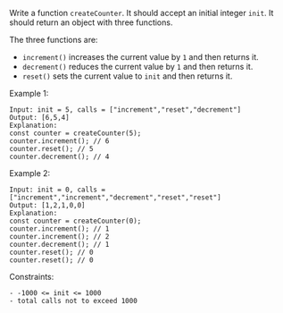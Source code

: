 Write a function `createCounter`. It should accept an initial integer `init`. It should return an object with three functions.

The three functions are:
- `increment()` increases the current value by `1` and then returns it.
- `decrement()` reduces the current value by `1` and then returns it.
- `reset()` sets the current value to `init` and then returns it.

Example 1:
```
Input: init = 5, calls = ["increment","reset","decrement"]
Output: [6,5,4]
Explanation:
const counter = createCounter(5);
counter.increment(); // 6
counter.reset(); // 5
counter.decrement(); // 4
```

Example 2:
```
Input: init = 0, calls = ["increment","increment","decrement","reset","reset"]
Output: [1,2,1,0,0]
Explanation:
const counter = createCounter(0);
counter.increment(); // 1
counter.increment(); // 2
counter.decrement(); // 1
counter.reset(); // 0
counter.reset(); // 0
```

Constraints:
```
- -1000 <= init <= 1000
- total calls not to exceed 1000
```
